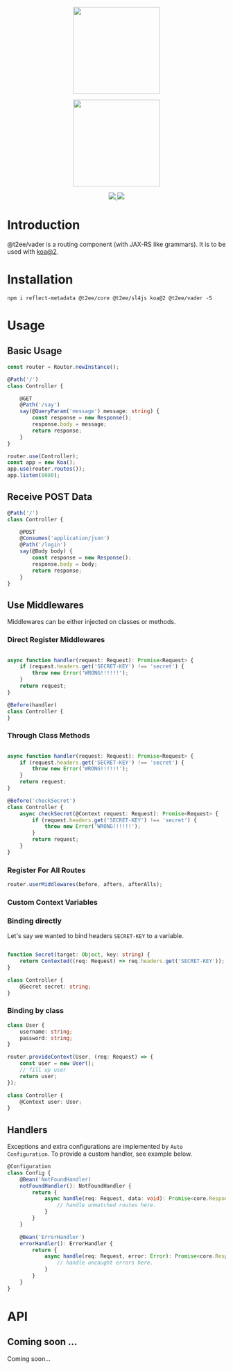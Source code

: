 <p align="center">
    <a href="//t2ee.org">
        <img width="200" src="//t2ee.org/img/logos/t2ee.png">
    </a>
</p>
<p align="center">
    <a href="//vader.t2ee.org">
        <img width="200" src="//t2ee.org/img/logos/vader.png">
    </a>
</p>

<p align="center">
    <a href="https://travis-ci.org/t2ee/vader">
        <img src="https://img.shields.io/travis/t2ee/vader/master.svg?style=flat-square">
    </a>
    <a href="https://coveralls.io/r/t2ee/vader?branch=master">
        <img src="https://img.shields.io/coveralls/t2ee/vader/master.svg?style=flat-square">
    </a>
</p>

# Introduction

@t2ee/vader is a routing component (with JAX-RS like grammars). It is to be used with [koa@2](https://github.com/koajs/koa).

# Installation

`npm i reflect-metadata @t2ee/core @t2ee/sl4js koa@2 @t2ee/vader -S`

# Usage

## Basic Usage

```typescript
const router = Router.newInstance();

@Path('/')
class Controller {

    @GET
    @Path('/say')
    say(@QueryParam('message') message: string) {
        const response = new Response();
        response.body = message;
        return response;
    }
}

router.use(Controller);
const app = new Koa();
app.use(router.routes());
app.listen(8080);
```

## Receive POST Data

```typescript
@Path('/')
class Controller {

    @POST
    @Consumes('application/json')
    @Path('/login')
    say(@Body body) {
        const response = new Response();
        response.body = body;
        return response;
    }
}
```

## Use Middlewares

Middlewares can be either injected on classes or methods.

### Direct Register Middlewares

```typescript

async function handler(request: Request): Promise<Request> {
    if (request.headers.get('SECRET-KEY') !== 'secret') {
        throw new Error('WRONG!!!!!!');
    }
    return request;
}

@Before(handler)
class Controller {
}
```

### Through Class Methods

```typescript

async function handler(request: Request): Promise<Request> {
    if (request.headers.get('SECRET-KEY') !== 'secret') {
        throw new Error('WRONG!!!!!!');
    }
    return request;
}

@Before('checkSecret')
class Controller {
    async checkSecret(@Context request: Request): Promise<Request> {
        if (request.headers.get('SECRET-KEY') !== 'secret') {
            throw new Error('WRONG!!!!!!');
        }
        return request;
    }
}
```

### Register For All Routes

```typescript
router.userMiddlewares(before, afters, afterAlls);
```

### Custom Context Variables

### Binding directly

Let's say we wanted to bind headers `SECRET-KEY` to a variable.

```typescript

function Secret(target: Object, key: string) {
    return Contexted((req: Request) => req.headers.get('SECRET-KEY'));
}

class Controller {
    @Secret secret: string;
}

```
### Binding by class

```typescript
class User {
    username: string;
    password: string;
}

router.provideContext(User, (req: Request) => {
    const user = new User();
    // fill up user
    return user;
});

class Controller {
    @Context user: User;
}
```

## Handlers

Exceptions and extra configurations are implemented by `Auto Configuration`. To provide a custom handler, see example below.

```typescript
@Configuration
class Config {
    @Bean('NotFoundHandler)
    notFoundHandler(): NotFoundHandler {
        return {
            async handle(req: Request, data: void): Promise<core.Response> {
                // handle unmatched routes here.
            }
        }
    }

    @Bean('ErrorHandler')
    errorHandler(): ErrorHandler {
        return {
            async handle(req: Request, error: Error): Promise<core.Response> {
                // handle uncaught errors here.
            }
        }
    }
}
```

# API

## Coming soon ...

Coming soon...
